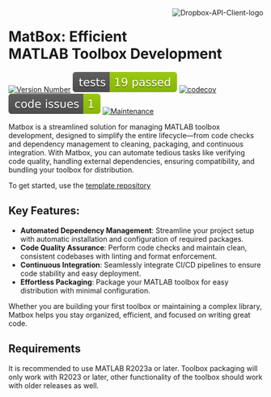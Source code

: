 <a href="https://github.com/user-attachments/assets/906fc0ee-fa3a-4440-b8ff-4e822196f828">
  <picture>
    <source media="(prefers-color-scheme: dark)" srcset="https://github.com/user-attachments/assets/906fc0ee-fa3a-4440-b8ff-4e822196f828">
    <source media="(prefers-color-scheme: light)" srcset="https://github.com/user-attachments/assets/906fc0ee-fa3a-4440-b8ff-4e822196f828">
    <img alt="Dropbox-API-Client-logo" src="[/resources/images/toolbox_image.png](https://github.com/user-attachments/assets/906fc0ee-fa3a-4440-b8ff-4e822196f828)" title="MatBox" align="right" height="70"​>
  </picture>
</a>

# MatBox: Efficient MATLAB Toolbox Development
[![Version Number](https://img.shields.io/github/v/release/ehennestad/MatBox?label=version)](https://github.com/ehennestad/MatBox/releases/latest)
[![MATLAB Tests](.github/badges/tests.svg)](https://github.com/ehennestad/MatBox/actions/workflows/update.yml)
[![codecov](https://codecov.io/gh/ehennestad/MatBox/graph/badge.svg?token=6D7STF19X0)](https://codecov.io/gh/ehennestad/MatBox)
[![MATLAB Code Issues](.github/badges/code_issues.svg)](https://github.com/ehennestad/MatBox/security/code-scanning)
[![Maintenance](https://img.shields.io/badge/Maintained%3F-yes-green.svg)](https://gitHub.com/ehennestad/MatBox/graphs/commit-activity)

Matbox is a streamlined solution for managing MATLAB toolbox development, designed to simplify the entire lifecycle—from code checks and dependency management to cleaning, packaging, and continuous integration. With Matbox, you can automate tedious tasks like verifying code quality, handling external dependencies, ensuring compatibility, and bundling your toolbox for distribution.

To get started, use the [template repository](https://github.com/ehennestad/Matlab-Toolbox)

## Key Features:

- **Automated Dependency Management**: Streamline your project setup with automatic installation and configuration of required packages.
- **Code Quality Assurance**: Perform code checks and maintain clean, consistent codebases with linting and format enforcement.
- **Continuous Integration**: Seamlessly integrate CI/CD pipelines to ensure code stability and easy deployment.
- **Effortless Packaging**: Package your MATLAB toolbox for easy distribution with minimal configuration.

Whether you are building your first toolbox or maintaining a complex library, Matbox helps you stay organized, efficient, and focused on writing great code.

## Requirements
It is recommended to use MATLAB R2023a or later. Toolbox packaging will only work with R2023 or later, other functionality of the toolbox should work with older releases as well.

